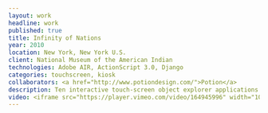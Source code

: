 ```yaml
---
layout: work
headline: work
published: true
title: Infinity of Nations
year: 2010
location: New York, New York U.S.
client: National Museum of the American Indian
technologies: Adobe AIR, ActionScript 3.0, Django
categories: touchscreen, kiosk
collaborators: <a href="http://www.potiondesign.com/">Potion</a>
description: Ten interactive touch-screen object explorer applications
video: <iframe src="https://player.vimeo.com/video/164945996" width="1024" height="576" frameborder="0" webkitallowfullscreen mozallowfullscreen allowfullscreen></iframe>
---
```

